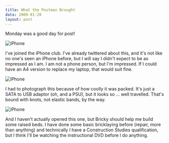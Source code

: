 ```yaml
---
title: What the Postman Brought
data: 2009-01-28
layout: post
---
```


Monday was a good day for post!

![iPhone](/Gfx09/iPhone.jpg)

I've joined the iPhone club. I've already twittered about this, and it's not
like no one's seen an iPhone before, but I will say I didn't expect to be as
impressed as I am. I am not a phone person, but I'm impressed. If I could have an
A4 version to replace my laptop, that would suit fine.

![iPhone](/Gfx09/Package.jpg)

I had to photograph this because of how coolly it was packed. It's just a SATA
to USB adaptor (oh, and a PSU), but it looks so ... well travelled. That's bound
with knots, not elastic bands, by the way.

![iPhone](/Gfx09/Bricky.jpg)

And I haven't actually opened this one, but Bricky should help me build some
raised beds. I have done some basic bricklaying before (repair, more than
anything) and technically I have a Construction Studies qualification, but I
think I'll be watching the instructional DVD before I do anything.
